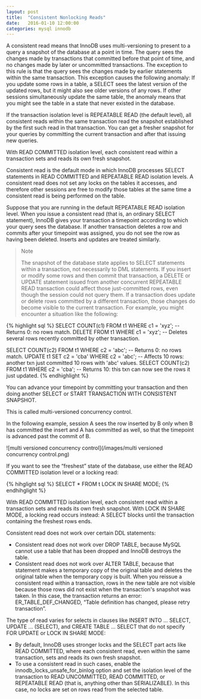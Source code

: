 ```yaml
---
layout: post
title:  "Consistent Nonlocking Reads"
date:   2016-01-10 12:00:00
categories: mysql innodb
---
```


A consistent read means that InnoDB uses multi-versioning to present to a query a snapshot of the database at a point in time. The query sees the changes made by transactions that committed before that point of time, and no changes made by later or uncommitted transactions. The exception to this rule is that the query sees the changes made by earlier statements within the same transaction. This exception causes the following anomaly: If you update some rows in a table, a SELECT sees the latest version of the updated rows, but it might also see older versions of any rows. If other sessions simultaneously update the same table, the anomaly means that you might see the table in a state that never existed in the database. 

If the transaction isolation level is REPEATABLE READ (the default level), all consistent reads within the same transaction read the snapshot established by the first such read in that transaction. You can get a fresher snapshot for your queries by committing the current transaction and after that issuing new queries. 

With READ COMMITTED isolation level, each consistent read within a transaction sets and reads its own fresh snapshot. 

Consistent read is the default mode in which InnoDB processes SELECT statements in READ COMMITTED and REPEATABLE READ isolation levels. A consistent read does not set any locks on the tables it accesses, and therefore other sessions are free to modify those tables at the same time a consistent read is being performed on the table.

Suppose that you are running in the default REPEATABLE READ isolation level. When you issue a consistent read (that is, an ordinary SELECT statement), InnoDB gives your transaction a timepoint according to which your query sees the database. If another transaction deletes a row and commits after your timepoint was assigned, you do not see the row as having been deleted. Inserts and updates are treated similarly. 

> Note
> 
> The snapshot of the database state applies to SELECT statements within a transaction, not necessarily to DML statements. If you insert or modify some rows and then commit that transaction, a DELETE or UPDATE statement issued from another concurrent REPEATABLE READ transaction could affect those just-committed rows, even though the session could not query them. If a transaction does update or delete rows committed by a different transaction, those changes do become visible to the current transaction. For example, you might encounter a situation like the following: 
> 
{% highlight sql %}
SELECT COUNT(c1) FROM t1 WHERE c1 = 'xyz'; -- Returns 0: no rows match.
DELETE FROM t1 WHERE c1 = 'xyz'; -- Deletes several rows recently committed by other transaction.

SELECT COUNT(c2) FROM t1 WHERE c2 = 'abc'; -- Returns 0: no rows match.
UPDATE t1 SET c2 = 'cba' WHERE c2 = 'abc'; -- Affects 10 rows: another txn just committed 10 rows with 'abc' values.
SELECT COUNT(c2) FROM t1 WHERE c2 = 'cba'; -- Returns 10: this txn can now see the rows it just updated.
{% endhighlight %}

You can advance your timepoint by committing your transaction and then doing another SELECT or START TRANSACTION WITH CONSISTENT SNAPSHOT.

This is called multi-versioned concurrency control.

In the following example, session A sees the row inserted by B only when B has committed the insert and A has committed as well, so that the timepoint is advanced past the commit of B. 

![multi versioned concurrency control](/images/multi versioned concurrency control.png)

If you want to see the “freshest” state of the database, use either the READ COMMITTED isolation level or a locking read: 

{% hihglight sql %}
SELECT * FROM t LOCK IN SHARE MODE;
{% endhihglight %}

With READ COMMITTED isolation level, each consistent read within a transaction sets and reads its own fresh snapshot. With LOCK IN SHARE MODE, a locking read occurs instead: A SELECT blocks until the transaction containing the freshest rows ends.

Consistent read does not work over certain DDL statements: 

- Consistent read does not work over DROP TABLE, because MySQL cannot use a table that has been dropped and InnoDB destroys the table. 
- Consistent read does not work over ALTER TABLE, because that statement makes a temporary copy of the original table and deletes the original table when the temporary copy is built. When you reissue a consistent read within a transaction, rows in the new table are not visible because those rows did not exist when the transaction's snapshot was taken. In this case, the transaction returns an error: ER_TABLE_DEF_CHANGED, “Table definition has changed, please retry transaction”.

The type of read varies for selects in clauses like INSERT INTO ... SELECT, UPDATE ... (SELECT), and CREATE TABLE ... SELECT that do not specify FOR UPDATE or LOCK IN SHARE MODE: 

- By default, InnoDB uses stronger locks and the SELECT part acts like READ COMMITTED, where each consistent read, even within the same transaction, sets and reads its own fresh snapshot. 
- To use a consistent read in such cases, enable the innodb_locks_unsafe_for_binlog option and set the isolation level of the transaction to READ UNCOMMITTED, READ COMMITTED, or REPEATABLE READ (that is, anything other than SERIALIZABLE). In this case, no locks are set on rows read from the selected table. 
